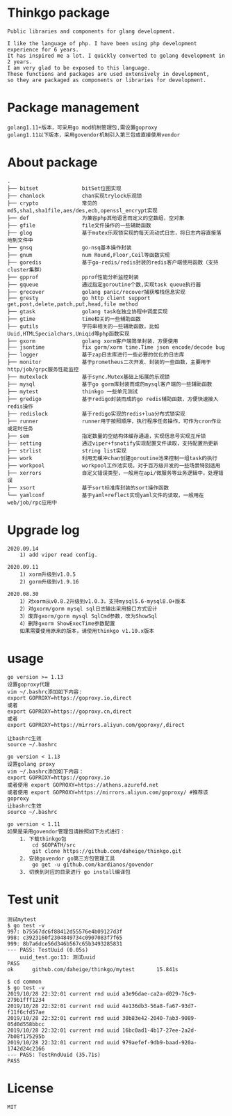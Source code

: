 # Thinkgo package

    Public libraries and components for glang development.

    I like the language of php. I have been using php development experience for 6 years.
    It has inspired me a lot. I quickly converted to golang development in 2 years.
    I am very glad to be exposed to this language.
    These functions and packages are used extensively in development,
    so they are packaged as components or libraries for development.

# Package management

    golang1.11+版本，可采用go mod机制管理包,需设置goproxy
    golang1.11以下版本，采用govendor机制引入第三包或直接使用vendor

# About package
    
    .
    ├── bitset              bitSet位图实现
    ├── chanlock            chan实现trylock乐观锁
    ├── crypto              常见的md5,sha1,sha1file,aes/des,ecb,openssl_encrypt实现
    ├── def                 为兼容php其他语言而定义的空数组，空对象
    ├── gfile               file文件操作的一些辅助函数
    ├── glog                基于mutex乐观锁实现的每天流动式日志，将日志内容直接落地到文件中
    ├── gnsq                go-nsq基本操作封装
    ├── gnum                num Round,Floor,Ceil等函数实现
    ├── goredis             基于go-redis/redis封装的redis客户端使用函数（支持cluster集群）
    ├── gpprof              pprof性能分析监控封装
    ├── gqueue              通过指定goroutine个数,实现task queue执行器
    ├── grecover            golang panic/recover捕获堆栈信息实现
    ├── gresty              go http client support get,post,delete,patch,put,head,file method
    ├── gtask               golang task在独立协程中调度实现
    ├── gtime               time相关的一些辅助函数
    ├── gutils              字符串相关的一些辅助函数，比如Uuid,HTMLSpecialchars,Uniqid等php函数实现
    ├── gxorm               golang xorm客户端简单封装，方便使用
    ├── jsontime            fix gorm/xorm time.Time json encode/decode bug
    ├── logger              基于zap日志库进行一些必要的优化的日志库
    ├── monitor             基于prometheus二次开发、封装的一些函数，主要用于http/job/grpc服务性能监控
    ├── mutexlock           基于sync.Mutex基础上拓展的乐观锁
    ├── mysql               基于go gorm库封装而成的mysql客户端的一些辅助函数
    ├── mytest              thinkgo 一些单元测试
    ├── gredigo             基于redigo封装而成的go redis辅助函数，方便快速接入redis操作
    ├── redislock           基于redigo实现的redis+lua分布式锁实现
    ├── runner              runner用于按照顺序，执行程序任务操作，可作为cron作业或定时任务
    ├── sem                 指定数量的空结构体缓存通道，实现信息号实现互斥锁
    ├── setting             通过viper+fsnotify实现配置文件读取，支持配置热更新
    ├── strlist             string list实现
    ├── work                利用无缓冲chan创建goroutine池来控制一组task的执行
    ├── workpool            workpool工作池实现，对于百万级并发的一些场景特别适用
    ├── xerrors             自定义错误类型，一般用在api/微服务等业务逻辑中，处理错误
    ├── xsort               基于sort标准库封装的sort操作函数
    └── yamlconf            基于yaml+reflect实现yaml文件的读取，一般用在web/job/rpc应用中

# Upgrade log
    
    2020.09.14
        1) add viper read config.
            
    2020.09.11
        1) xorm升级到v1.0.5
        2) gorm升级到v1.9.16
            
    2020.08.30
        1）对xorm从v0.8.2升级到v1.0.3，支持mysql5.6-mysql8.0+版本
        2）对gxorm/gorm mysql sql日志输出采用接口方式设计
        3）废弃gxorm/gorm mysql SqlCmd参数，改为ShowSql
        4）删除gxorm ShowExecTime参数配置
        如果需要使用原来的版本，请使用thinkgo v1.10.x版本

# usage

    go version >= 1.13
    设置goproxy代理
    vim ~/.bashrc添加如下内容:
    export GOPROXY=https://goproxy.io,direct
    或者
    export GOPROXY=https://goproxy.cn,direct
    或者
    export GOPROXY=https://mirrors.aliyun.com/goproxy/,direct

    让bashrc生效
    source ~/.bashrc

    go version < 1.13
    设置golang proxy
    vim ~/.bashrc添加如下内容：
    export GOPROXY=https://goproxy.io
    或者使用 export GOPROXY=https://athens.azurefd.net
    或者使用 export GOPROXY=https://mirrors.aliyun.com/goproxy/ #推荐该goproxy
    让bashrc生效
    source ~/.bashrc

    go version < 1.11
    如果是采用govendor管理包请按照如下方式进行：
        1. 下载thinkgo包
            cd $GOPATH/src
            git clone https://github.com/daheige/thinkgo.git
        2. 安装govendor go第三方包管理工具
            go get -u github.com/kardianos/govendor
        3. 切换到对应的目录进行 go install编译包

# Test unit

    测试mytest
    $ go test -v
    997: b75567dc6f88412d55576e4b09127d3f
    998: c3923160f2304849734c0907083f7f65
    999: 8b7a6dce56d346b567c65b3493285831
    --- PASS: TestUuid (0.05s)
        uuid_test.go:13: 测试uuid
    PASS
    ok      github.com/daheige/thinkgo/mytest       15.841s

    $ cd common
    $ go test -v
    2019/10/28 22:32:01 current rnd uuid a3e96dae-ca2a-d029-76c9-279b1fff1234
    2019/10/28 22:32:01 current rnd uuid 4e136db3-56a8-fa67-93d7-f11f6cfd57ae
    2019/10/28 22:32:01 current rnd uuid 30b83e42-2040-7ab3-9089-05d0d558bbcc
    2019/10/28 22:32:01 current rnd uuid 16bc0ad1-4b17-27ee-2a2d-7b08f175295b
    2019/10/28 22:32:01 current rnd uuid 979aefef-9db9-baad-920a-1742d24c2166
    --- PASS: TestRndUuid (35.71s)
    PASS
    
# License

    MIT
